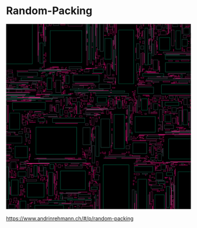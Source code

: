 # Random-Packing

![alt text](IMG/prev.png "Logo Title Text 1")

https://www.andrinrehmann.ch/#/p/random-packing
